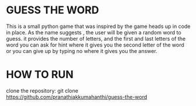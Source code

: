 # GUESS THE WORD
This is a small python game that was inspired by the game heads up in code in place.
As the name suggests , the user will be given a random word to guess.
it provides the number of letters, and the first and last letters of the word
you can ask for hint where it gives you the second letter of the word or you can give up by typing no where it gives you the answer.
# HOW TO RUN
clone the repository:
git clone
https://github.com/pranathiakkumahanthi/guess-the-word

